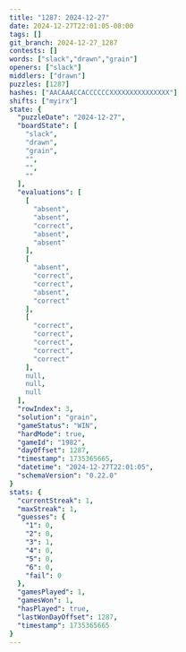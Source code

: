 ```yaml
---
title: "1287: 2024-12-27"
date: 2024-12-27T22:01:05-08:00
tags: []
git_branch: 2024-12-27_1287
contests: []
words: ["slack","drawn","grain"]
openers: ["slack"]
middlers: ["drawn"]
puzzles: [1287]
hashes: ["AACAAACCACCCCCCXXXXXXXXXXXXXXX"]
shifts: ["myirx"]
state: {
  "puzzleDate": "2024-12-27",
  "boardState": [
    "slack",
    "drawn",
    "grain",
    "",
    "",
    ""
  ],
  "evaluations": [
    [
      "absent",
      "absent",
      "correct",
      "absent",
      "absent"
    ],
    [
      "absent",
      "correct",
      "correct",
      "absent",
      "correct"
    ],
    [
      "correct",
      "correct",
      "correct",
      "correct",
      "correct"
    ],
    null,
    null,
    null
  ],
  "rowIndex": 3,
  "solution": "grain",
  "gameStatus": "WIN",
  "hardMode": true,
  "gameId": "1982",
  "dayOffset": 1287,
  "timestamp": 1735365665,
  "datetime": "2024-12-27T22:01:05",
  "schemaVersion": "0.22.0"
}
stats: {
  "currentStreak": 1,
  "maxStreak": 1,
  "guesses": {
    "1": 0,
    "2": 0,
    "3": 1,
    "4": 0,
    "5": 0,
    "6": 0,
    "fail": 0
  },
  "gamesPlayed": 1,
  "gamesWon": 1,
  "hasPlayed": true,
  "lastWonDayOffset": 1287,
  "timestamp": 1735365665
}
---
```

<!-- more -->
